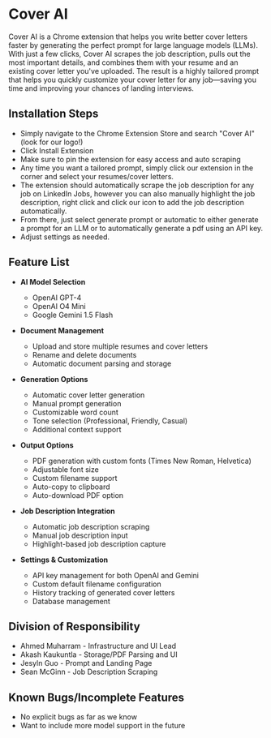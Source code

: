# Cover AI

Cover AI is a Chrome extension that helps you write better cover letters faster by generating the perfect prompt for large language models (LLMs). With just a few clicks, Cover AI scrapes the job description, pulls out the most important details, and combines them with your resume and an existing cover letter you've uploaded. The result is a highly tailored prompt that helps you quickly customize your cover letter for any job—saving you time and improving your chances of landing interviews.

## Installation Steps

- Simply navigate to the Chrome Extension Store and search "Cover AI" (look for our logo!)
- Click Install Extension
- Make sure to pin the extension for easy access and auto scraping
- Any time you want a tailored prompt, simply click our extension in the corner and select your resumes/cover letters.
- The extension should automatically scrape the job description for any job on LinkedIn Jobs, however you can also manually highlight the job description, right click and click our icon to add the job description automatically.
- From there, just select generate prompt or automatic to either generate a prompt for an LLM or to automatically generate a pdf using an API key.
- Adjust settings as needed.

## Feature List

- **AI Model Selection**
  - OpenAI GPT-4
  - OpenAI O4 Mini
  - Google Gemini 1.5 Flash

- **Document Management**
  - Upload and store multiple resumes and cover letters
  - Rename and delete documents
  - Automatic document parsing and storage

- **Generation Options**
  - Automatic cover letter generation
  - Manual prompt generation
  - Customizable word count
  - Tone selection (Professional, Friendly, Casual)
  - Additional context support

- **Output Options**
  - PDF generation with custom fonts (Times New Roman, Helvetica)
  - Adjustable font size
  - Custom filename support
  - Auto-copy to clipboard
  - Auto-download PDF option

- **Job Description Integration**
  - Automatic job description scraping
  - Manual job description input
  - Highlight-based job description capture

- **Settings & Customization**
  - API key management for both OpenAI and Gemini
  - Custom default filename configuration
  - History tracking of generated cover letters
  - Database management

## Division of Responsibility

- Ahmed Muharram - Infrastructure and UI Lead
- Akash Kaukuntla - Storage/PDF Parsing and UI
- Jesyln Guo - Prompt and Landing Page
- Sean McGinn - Job Description Scraping

## Known Bugs/Incomplete Features

- No explicit bugs as far as we know
- Want to include more model support in the future
